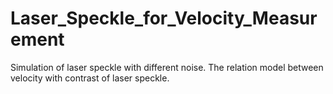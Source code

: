 # Laser_Speckle_for_Velocity_Measurement
Simulation of laser speckle with different noise. The relation model between velocity with contrast of laser speckle.

